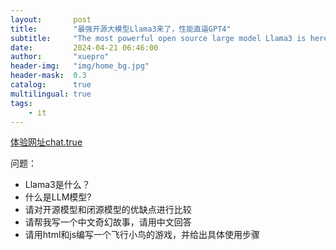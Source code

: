 ```yaml
---
layout:       post
title:        "最强开源大模型Llama3来了，性能直逼GPT4"
subtitle:     "The most powerful open source large model Llama3 is here, its performance is close to GPT4"
date:         2024-04-21 06:46:00
author:       "xuepro"
header-img:   "img/home_bg.jpg"
header-mask:  0.3
catalog:      true
multilingual: true
tags:
    - it
---
```


[体验网址chat.true](https://chat.tune.app/)

问题：
 - Llama3是什么？
 - 什么是LLM模型?
 - 请对开源模型和闭源模型的优缺点进行比较
 - 请帮我写一个中文奇幻故事，请用中文回答
 - 请用html和js编写一个飞行小鸟的游戏，并给出具体使用步骤

